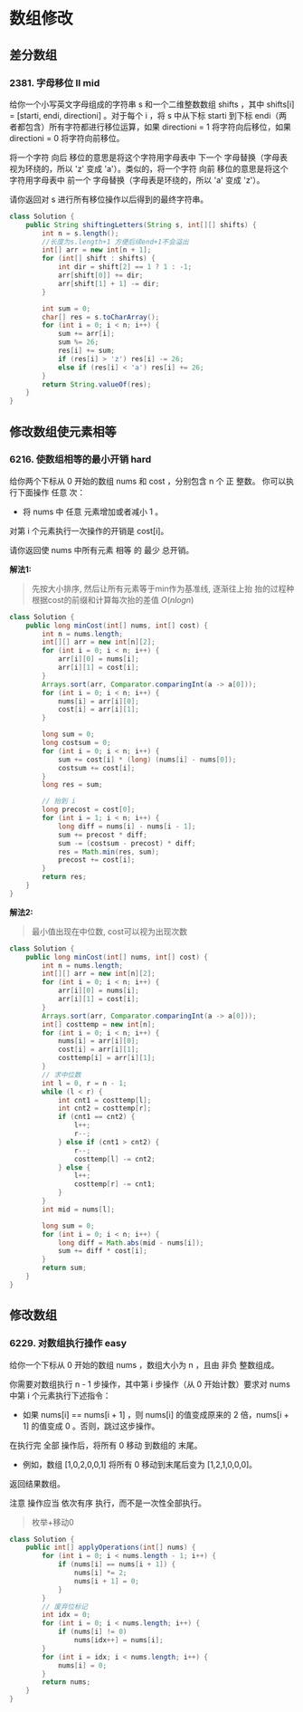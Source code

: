 # 数组修改

## 差分数组


### 2381. 字母移位 II mid

给你一个小写英文字母组成的字符串 s 和一个二维整数数组 shifts ，其中 shifts[i] = [starti, endi, directioni] 。对于每个 i ，将 s 中从下标 starti 到下标 endi（两者都包含）所有字符都进行移位运算，如果 directioni = 1 将字符向后移位，如果 directioni = 0 将字符向前移位。

将一个字符 向后 移位的意思是将这个字符用字母表中 下一个 字母替换（字母表视为环绕的，所以 'z' 变成 'a'）。类似的，将一个字符 向前 移位的意思是将这个字符用字母表中 前一个 字母替换（字母表是环绕的，所以 'a' 变成 'z'）。

请你返回对 s 进行所有移位操作以后得到的最终字符串。

```java
class Solution {
    public String shiftingLetters(String s, int[][] shifts) {
        int n = s.length();
        //长度为s.length+1 方便后续end+1不会溢出
        int[] arr = new int[n + 1];
        for (int[] shift : shifts) {
            int dir = shift[2] == 1 ? 1 : -1;
            arr[shift[0]] += dir;
            arr[shift[1] + 1] -= dir;
        }

        int sum = 0;
        char[] res = s.toCharArray();
        for (int i = 0; i < n; i++) {
            sum += arr[i];
            sum %= 26;
            res[i] += sum;
            if (res[i] > 'z') res[i] -= 26;
            else if (res[i] < 'a') res[i] += 26;
        }
        return String.valueOf(res);
    }
}
```

## 修改数组使元素相等

### 6216. 使数组相等的最小开销 hard

给你两个下标从 0 开始的数组 nums 和 cost ，分别包含 n 个 正 整数。
你可以执行下面操作 任意 次：

- 将 nums 中 任意 元素增加或者减小 1 。

对第 i 个元素执行一次操作的开销是 cost[i]。

请你返回使 nums 中所有元素 相等 的 最少 总开销。

**解法1:**
> 先按大小排序, 然后让所有元素等于min作为基准线, 逐渐往上抬
> 抬的过程种根据cost的前缀和计算每次抬的差值
> $O(nlogn)$

```java
class Solution {
    public long minCost(int[] nums, int[] cost) {
        int n = nums.length;
        int[][] arr = new int[n][2];
        for (int i = 0; i < n; i++) {
            arr[i][0] = nums[i];
            arr[i][1] = cost[i];
        }
        Arrays.sort(arr, Comparator.comparingInt(a -> a[0]));
        for (int i = 0; i < n; i++) {
            nums[i] = arr[i][0];
            cost[i] = arr[i][1];
        }

        long sum = 0;
        long costsum = 0;
        for (int i = 0; i < n; i++) {
            sum += cost[i] * (long) (nums[i] - nums[0]);
            costsum += cost[i];
        }
        long res = sum;

        // 抬到 i
        long precost = cost[0];
        for (int i = 1; i < n; i++) {
            long diff = nums[i] - nums[i - 1];
            sum += precost * diff;
            sum -= (costsum - precost) * diff;
            res = Math.min(res, sum);
            precost += cost[i];
        }
        return res;
    }
}
```

**解法2:**
> 最小值出现在中位数, cost可以视为出现次数

```java
class Solution {
    public long minCost(int[] nums, int[] cost) {
        int n = nums.length;
        int[][] arr = new int[n][2];
        for (int i = 0; i < n; i++) {
            arr[i][0] = nums[i];
            arr[i][1] = cost[i];
        }
        Arrays.sort(arr, Comparator.comparingInt(a -> a[0]));
        int[] costtemp = new int[n];
        for (int i = 0; i < n; i++) {
            nums[i] = arr[i][0];
            cost[i] = arr[i][1];
            costtemp[i] = arr[i][1];
        }
        // 求中位数
        int l = 0, r = n - 1;
        while (l < r) {
            int cnt1 = costtemp[l];
            int cnt2 = costtemp[r];
            if (cnt1 == cnt2) {
                l++;
                r--;
            } else if (cnt1 > cnt2) {
                r--;
                costtemp[l] -= cnt2;
            } else {
                l++;
                costtemp[r] -= cnt1;
            }
        }
        int mid = nums[l];

        long sum = 0;
        for (int i = 0; i < n; i++) {
            long diff = Math.abs(mid - nums[i]);
            sum += diff * cost[i];
        }
        return sum;
    }
}
```

## 修改数组

### 6229. 对数组执行操作 easy

给你一个下标从 0 开始的数组 nums ，数组大小为 n ，且由 非负 整数组成。

你需要对数组执行 n - 1 步操作，其中第 i 步操作（从 0 开始计数）要求对 nums 中第 i 个元素执行下述指令：

- 如果 nums[i] == nums[i + 1] ，则 nums[i] 的值变成原来的 2 倍，nums[i + 1] 的值变成 0 。否则，跳过这步操作。

在执行完 全部 操作后，将所有 0 移动 到数组的 末尾。

- 例如，数组 [1,0,2,0,0,1] 将所有 0 移动到末尾后变为 [1,2,1,0,0,0]。

返回结果数组。

注意 操作应当 依次有序 执行，而不是一次性全部执行。
> 枚举+移动0

```java
class Solution {
    public int[] applyOperations(int[] nums) {
        for (int i = 0; i < nums.length - 1; i++) {
            if (nums[i] == nums[i + 1]) {
                nums[i] *= 2;
                nums[i + 1] = 0;
            }
        }
        // 废弃位标记
        int idx = 0;
        for (int i = 0; i < nums.length; i++) {
            if (nums[i] != 0)
                nums[idx++] = nums[i];
        }
        for (int i = idx; i < nums.length; i++) {
            nums[i] = 0;
        }
        return nums;
    }
}
```